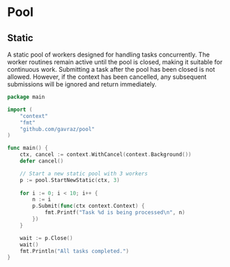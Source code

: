 # Pool

## Static
A static pool of workers designed for handling tasks concurrently. The worker routines remain active until the
pool is closed, making it suitable for continuous work. Submitting a task after the pool has been closed is not allowed.
However, if the context has been cancelled, any subsequent submissions will be ignored and return immediately.

```go
package main

import (
	"context"
	"fmt"
	"github.com/gavraz/pool"
)

func main() {
	ctx, cancel := context.WithCancel(context.Background())
	defer cancel()

	// Start a new static pool with 3 workers
	p := pool.StartNewStatic(ctx, 3)
	
	for i := 0; i < 10; i++ {
		n := i
		p.Submit(func(ctx context.Context) {
			fmt.Printf("Task %d is being processed\n", n)
		})
	}

	wait := p.Close()
	wait()
	fmt.Println("All tasks completed.")
}

```